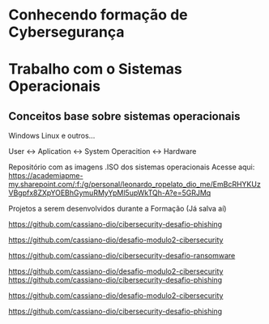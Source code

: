 # Conhecendo formação de Cybersegurança

# Trabalho com o Sistemas Operacionais

## Conceitos base sobre sistemas operacionais

Windows
Linux e outros...

User <-> Aplication <-> System Operacition <->  Hardware

Repositório com as imagens .ISO dos sistemas operacionais
Acesse aqui: https://academiapme-my.sharepoint.com/:f:/g/personal/leonardo_ropelato_dio_me/EmBcRHYKUzVBgpfx8ZXpYOEBhGymuRMyYpMl5upWkTQh-A?e=5GRJMq

Projetos a serem desenvolvidos durante a Formação (Já salva aí)

https://github.com/cassiano-dio/cibersecurity-desafio-phishing

https://github.com/cassiano-dio/desafio-modulo2-cibersecurity

https://github.com/cassiano-dio/cibersecurity-desafio-ransomware



https://github.com/cassiano-dio/desafio-modulo2-cibersecurity
https://github.com/cassiano-dio/cibersecurity-desafio-phishing



https://github.com/cassiano-dio/desafio-modulo2-cibersecurity

https://github.com/cassiano-dio/cibersecurity-desafio-phishing





